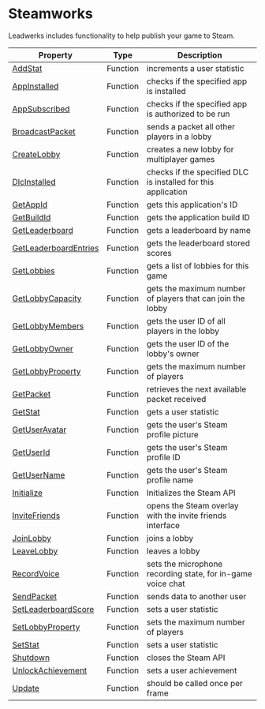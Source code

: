 # Steamworks

Leadwerks includes functionality to help publish your game to Steam.

| Property | Type | Description |
|---|---|---|
| [AddStat](Steamworks_AddStat.md) | Function | increments a user statistic |
| [AppInstalled](Steamworks_AppInstalled.md) | Function | checks if the specified app is installed |
| [AppSubscribed](Steamworks_AppSubscribed.md) | Function | checks if the specified app is authorized to be run |
| [BroadcastPacket](Steamworks_BroadcastPacket.md) | Function | sends a packet all other players in a lobby |
| [CreateLobby](Steamworks_CreateLobby.md) | Function | creates a new lobby for multiplayer games |
| [DlcInstalled](Steamworks_DlcInstalled.md) | Function | checks if the specified DLC is installed for this application |
| [GetAppId](Steamworks_GetAppId.md) | Function | gets this application's ID |
| [GetBuildId](Steamworks_GetBuildId.md) | Function | gets the application build ID |
| [GetLeaderboard](Steamworks_GetLeaderboard.md) | Function | gets a leaderboard by name |
| [GetLeaderboardEntries](Steamworks_GetLeaderboardEntries.md) | Function | gets the leaderboard stored scores |
| [GetLobbies](Steamworks_GetLobbies.md) | Function | gets a list of lobbies for this game |
| [GetLobbyCapacity](Steamworks_GetLobbyCapacity.md) | Function | gets the maximum number of players that can join the lobby |
| [GetLobbyMembers](Steamworks_GetLobbyMembers.md) | Function | gets the user ID of all players in the lobby |
| [GetLobbyOwner](Steamworks_GetLobbyOwner.md) | Function | gets the user ID of the lobby's owner |
| [GetLobbyProperty](Steamworks_GetLobbyCapacity.md) | Function | gets the maximum number of players |
| [GetPacket](Steamworks_GetPacket.md) | Function | retrieves the next available packet received |
| [GetStat](Steamworks_GetStat.md) | Function | gets a user statistic |
| [GetUserAvatar](Steamworks_GetUserAvatar.md) | Function | gets the user's Steam profile picture |
| [GetUserId](Steamworks_GetUserId.md) | Function | gets the user's Steam profile ID |
| [GetUserName](Steamworks_GetUserName.md) | Function | gets the user's Steam profile name |
| [Initialize](Steamworks_Initialize.md) | Function | Initializes the Steam API |
| [InviteFriends](Steamworks_InviteFriends.md) | Function | opens the Steam overlay with the invite friends interface |
| [JoinLobby](Steamworks_JoinLobby.md) | Function | joins a lobby |
| [LeaveLobby](Steamworks_LeaveLobby.md) | Function | leaves a lobby |
| [RecordVoice](Steamworks_RecordVoice.md) | Function | sets the microphone recording state, for in-game voice chat |
| [SendPacket](Steamworks_SendPacket.md) | Function | sends data to another user |
| [SetLeaderboardScore](Steamworks_SetLeaderboardScore.md) | Function | sets a user statistic |
| [SetLobbyProperty](Steamworks_SetLobbyCapacity.md) | Function | sets the maximum number of players |
| [SetStat](Steamworks_SetStat.md) | Function | sets a user statistic |
| [Shutdown](Steamworks_Shutdown.md) | Function | closes the Steam API |
| [UnlockAchievement](Steamworks_UnlockAchievement.md) | Function | sets a user achievement |
| [Update](Steamworks_Update.md) | Function | should be called once per frame |
